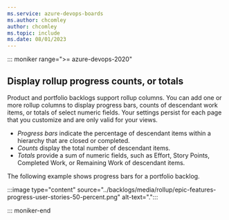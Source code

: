 ```yaml
---
ms.service: azure-devops-boards
ms.author: chcomley
author: chcomley
ms.topic: include
ms.date: 08/01/2023
---
```


::: moniker range=">= azure-devops-2020"  

## Display rollup progress counts, or totals 

Product and portfolio backlogs support rollup columns. You can add one or more rollup columns to display progress bars, counts of descendant work items, or totals of select numeric fields. Your settings persist for each page that you customize and are only valid for your views.

- *Progress bars* indicate the percentage of descendant items within a hierarchy that are closed or completed. 
- *Counts* display the total number of descendant items. 
- *Totals* provide a sum of numeric fields, such as Effort, Story Points, Completed Work, or Remaining Work of descendant items.     

The following example shows progress bars for a portfolio backlog. 

:::image type="content" source="../backlogs/media/rollup/epic-features-progress-user-stories-50-percent.png" alt-text=".":::

::: moniker-end
